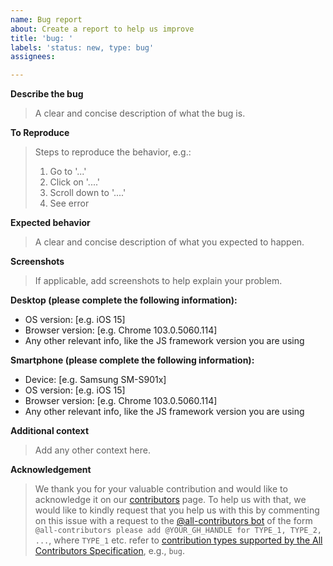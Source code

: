 ```yaml
---
name: Bug report
about: Create a report to help us improve
title: 'bug: '
labels: 'status: new, type: bug'
assignees: 

---
```


**Describe the bug**

> A clear and concise description of what the bug is.

**To Reproduce**

> Steps to reproduce the behavior, e.g.:
>
> 1. Go to '...'
> 2. Click on '....'
> 3. Scroll down to '....'
> 4. See error

**Expected behavior**

> A clear and concise description of what you expected to happen.

**Screenshots**

> If applicable, add screenshots to help explain your problem.

**Desktop (please complete the following information):**

 - OS version: [e.g. iOS 15]
 - Browser version: [e.g. Chrome 103.0.5060.114]
 - Any other relevant info, like the JS framework version you are using

**Smartphone (please complete the following information):**

 - Device: [e.g. Samsung SM-S901x]
 - OS version: [e.g. iOS 15]
 - Browser version: [e.g. Chrome 103.0.5060.114]
 - Any other relevant info, like the JS framework version you are using

**Additional context**

> Add any other context here.

**Acknowledgement**

> We thank you for your valuable contribution and would like to acknowledge it
> on our [contributors][contributors] page. To help us with that, we would like
> to kindly request that you help us with this by commenting on this issue with
> a request to the [@all-contributors bot][all-contributors-bot] of the form
> `@all-contributors please add @YOUR_GH_HANDLE for TYPE_1, TYPE_2, ...`, where
> `TYPE_1` etc. refer to [contribution types supported by the All Contributors
> Specification][all-contributors-types], e.g., `bug`.

[all-contributors-bot]: <https://allcontributors.org/docs/en/bot/overview>
[all-contributors-types]: <https://allcontributors.org/docs/en/emoji-key>
[contributors]: ../../CONTRIBUTORS
